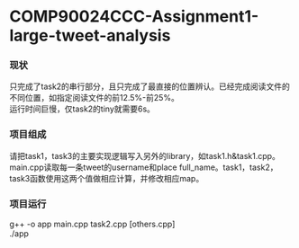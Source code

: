 # COMP90024CCC-Assignment1-large-tweet-analysis
### 现状
只完成了task2的串行部分，且只完成了最直接的位置辨认。已经完成阅读文件的不同位置，如指定阅读文件的前12.5%-前25%。  
运行时间巨慢，仅task2的tiny就需要6s。  

### 项目组成
请把task1，task3的主要实现逻辑写入另外的library，如task1.h&task1.cpp。  
main.cpp读取每一条tweet的username和place full_name。task1，task2，task3函数使用这两个值做相应计算，并修改相应map。  

### 项目运行
g++ -o app main.cpp task2.cpp [others.cpp]   
./app
